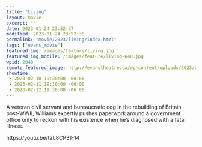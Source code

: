 ```yaml
---
title: "Living"
layout: movie
excerpt: ""
date: 2023-01-24 23:52:37
modified: 2023-01-24 23:52:38
permalink: "movie/2023/living/index.html"
tags: ["evans_movie"]
featured_img: /images/feature/living.jpg
featured_img_mobile: /images/feature/living-640.jpg
wpid: 2040
remote_featured_image: http://evanstheatre.ca/wp-content/uploads/2023/01/living.jpg
showtime: 
 - 2023-02-10 19:30:00 -06:00
 - 2023-02-11 19:30:00 -06:00
 - 2023-02-12 19:30:00 -06:00
---
```




A veteran civil servant and bureaucratic cog in the rebuilding of Britain post-WWII, Williams expertly pushes paperwork around a government office only to reckon with his existence when he’s diagnosed with a fatal illness.

<div class="iframe-wrapper">
    https://youtu.be/t2L8CP31-14
</div><!-- .iframe-wrapper -->